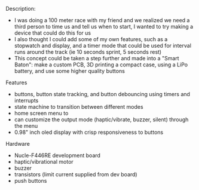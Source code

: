 Description: 
- I was doing a 100 meter race with my friend and we realized we need a third person to time us and tell us when to start, I wanted to try making a device that could do this for us 
- I also thought I could add some of my own features, such as a stopwatch and display, and a timer mode that could be used for interval runs around the track (ie 10 seconds sprint, 5 seconds rest)
- This concept could be taken a step further and made into a "Smart Baton": make a custom PCB, 3D printing a compact case, using a LiPo battery, and use some higher quality buttons

Features
- buttons, button state tracking, and button debouncing using timers and interrupts
- state machine to transition between different modes
- home screen menu to 
- can customize the output mode (haptic/vibrate, buzzer, silent) through the menu
- 0.98" inch oled display with crisp responsiveness to buttons 

Hardware
- Nucle-F446RE development board
- haptic/vibrational motor
- buzzer
- transistors (limit current supplied from dev board)
- push buttons
